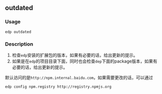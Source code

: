 outdated
---------

### Usage

    edp outdated

### Description

1. 检查`edp`安装的扩展包的版本，如果有必要的话，给出更新的提示。
2. 如果是在`edp`的项目目录下面，同时也会检查`dep`下面的package版本，如果有必要的话，给出更新的提示。

默认访问的是`http://npm.internal.baidu.com`，如果需要更改的话，可以通过

    edp config npm.registry http://registry.npmjs.org
